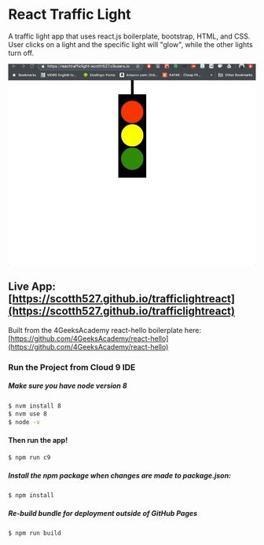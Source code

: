 # React Traffic Light

A traffic light app that uses react.js boilerplate, bootstrap, HTML, and CSS. User clicks on a light and the specific light will "glow", while the other lights turn off.

![Traffic Light](./example3.gif)

## Live App: [https://scotth527.github.io/trafficlightreact](https://scotth527.github.io/trafficlightreact)

Built from the 4GeeksAcademy react-hello boilerplate here: [https://github.com/4GeeksAcademy/react-hello](https://github.com/4GeeksAcademy/react-hello)

### Run the Project from Cloud 9 IDE

##### Make sure you have node version 8
```sh
$ nvm install 8
$ nvm use 8
$ node -v
```

#### Then run the app!
```sh
$ npm run c9
```

##### Install the npm package when changes are made to package.json:
```sh
$ npm install
```

##### Re-build bundle for deployment outside of GitHub Pages

```sh
$ npm run build
```